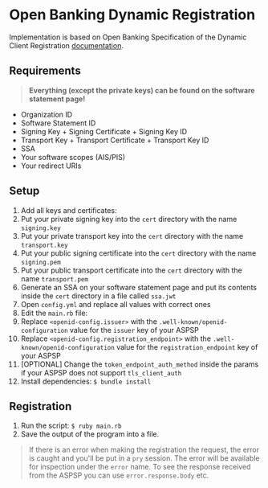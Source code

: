 # Open Banking Dynamic Registration
Implementation is based on Open Banking Specification of the Dynamic Client Registration [documentation](https://openbanking.atlassian.net/wiki/spaces/DZ/pages/937066600/Dynamic+Client+Registration+-+v3.1).
## Requirements

> **Everything (except the private keys) can be found on the software statement page!**

- Organization ID
- Software Statement ID
- Signing Key + Signing Certificate + Signing Key ID
- Transport Key + Transport Certificate + Transport Key ID
- SSA
- Your software scopes (AIS/PIS)
- Your redirect URIs

## Setup

1. Add all keys and certificates:
  1. Put your private signing key into the `cert` directory with the name `signing.key`
  2. Put your private transport key into the `cert` directory with the name `transport.key`
  3. Put your public signing certificate into the `cert` directory with the name `signing.pem`
  4. Put your public transport certificate into the `cert` directory with the name `transport.pem`
2. Generate an SSA on your software statement page and put its contents inside the `cert` directory
   in a file called `ssa.jwt`
3. Open `config.yml` and replace all values with correct ones
4. Edit the `main.rb` file:
  1. Replace `<openid-config.issuer>` with the `.well-known/openid-configuration`
      value for the `issuer` key of your ASPSP
  2. Replace `<openid-config.registration_endpoint>` with the `.well-known/openid-configuration`
      value for the `registration_endpoint` key of your ASPSP
  3. [OPTIONAL] Change the `token_endpoint_auth_method` inside the params if your ASPSP does
      not support `tls_client_auth`
5. Install dependencies: `$ bundle install`

## Registration

1. Run the script: `$ ruby main.rb`
2. Save the output of the program into a file.

> If there is an error when making the registration the request, the error is caught and you'll
> be put in a `pry` session. The error will be available for inspection under the `error` name.
> To see the response received from the ASPSP you can use `error.response.body` etc.
